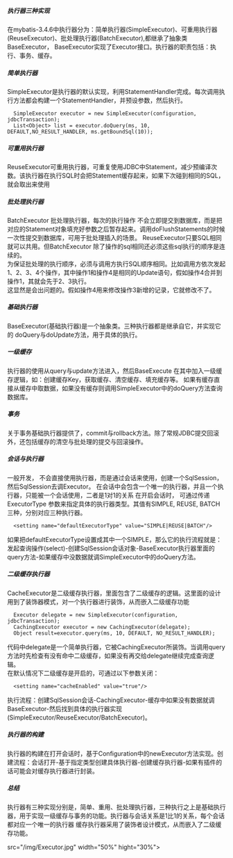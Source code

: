##### 执行器三种实现
在mybatis-3.4.6中执行器分为：简单执行器(SimpleExecutor)、可重用执行器(ReuseExecutor)、批处理执行器(BatchExecutor),都继承了抽象类BaseExecutor，
BaseExecutor实现了Executor接口。执行器的职责包括：执行、事务、缓存。

##### 简单执行器
SimpleExecutor是执行器的默认实现，利用StatementHandler完成。每次调用执行方法都会构建一个StatementHandler，并预设参数，然后执行。

      SimpleExecutor executor = new SimpleExecutor(configuration, jdbcTransaction);
      List<Object> list = executor.doQuery(ms, 10, DEFAULT,NO_RESULT_HANDLER, ms.getBoundSql(10));

##### 可重用执行器
ReuseExecutor可重用执行器，可重复使用JDBC中Statement，减少预编译次数。该执行器在执行SQL时会把Statement缓存起来，如果下次碰到相同的SQL，就会取出来使用
##### 批处理执行器
BatchExecutor 批处理执行器，每次的执行操作 不会立即提交到数据库，而是把对应的Statement对象填充好参数之后暂存起来。调用doFlushStatements的时候一次性提交到数据库，可用于批处理插入的场景。
ReuseExecutor只要SQL相同就可以共用。但BatchExecutor 除了操作的sql相同还必须这些sql执行的顺序是连续的。<br>
为保证批处理的执行顺序，必须与调用方执行SQL顺序相同。比如调用方依次发起1、2、3、4个操作，其中操作1和操作4是相同的Update语句，假如操作4合并到操作1，其就会先于2、3执行。<br>
这显然是会出问题的。假如操作4用来修改操作3新增的记录，它就修改不了。<br>
##### 基础执行器
BaseExecutor(基础执行器)是一个抽象类。三种执行器都是继承自它，并实现它的 doQuery与doUpdate方法，用于具体的执行。
##### 一级缓存
执行器的使用从query与update方法进入，然后BaseExecute 在其中加入一级缓存逻辑，如：创建缓存Key，获取缓存、清空缓存、填充缓存等。
如果有缓存直接从缓存中取数据，如果没有缓存则调用SimpleExecutor中的doQuery方法查询数据库。
##### 事务
关于事务基础执行器提供了，commit与rollback方法。除了常规JDBC提交回滚外，还包括缓存的清空与批处理的提交与回滚操作。
##### 会话与执行器
一般开发， 不会直接使用执行器，而是通过会话来使用，创建一个SqlSession，然后SqlSession去调Executor。
在会话中会包含一个唯一的执行器，并且一个执行器，只能被一个会话使用，二者是1对1的关系
在开启会话时， 可通过传递ExecutorType 参数来指定具体的执行器类型。其值有SIMPLE, REUSE, BATCH三种，分别对应三种执行器。

      <setting name="defaultExecutorType" value="SIMPLE|REUSE|BATCH"/>

如果把defaultExecutorType设置成其中一个SIMPLE，那么它的执行流程就是：发起查询操作(select)-创建SqlSession会话对象-BaseExecutor执行器里面的query方法-如果缓存中没数据就调SimpleExecutor中的doQuery方法。

##### 二级缓存执行器
CacheExecutor是二级缓存执行器，里面包含了二级缓存的逻辑。这里面的设计用到了装饰器模式，对一个执行器进行装饰，从而嵌入二级缓存功能

      Executor delegate = new SimpleExecutor(configuration, jdbcTransaction);
      CachingExecutor executor = new CachingExecutor(delegate);
      Object result=executor.query(ms, 10, DEFAULT, NO_RESULT_HANDLER);
代码中delegate是一个简单执行器，它被CachingExecutor所装饰。当调用query方法时先检查有没有命中二级缓存，如果没有再交给delegate继续完成查询逻辑。<br>
在默认情况下二级缓存是开启的，可通过以下参数关闭：

      <setting name="cacheEnabled" value="true"/>
执行流程：创建SqlSession会话-CachingExecutor-缓存中如果没有数据就调BaseExecutor-然后找到具体的执行器实现(SimpleExecutor/ReuseExecutor/BatchExecutor)。
##### 执行器的构建
执行器的构建在打开会话时，基于Configuration中的newExecutor方法实现。创建流程：会话打开-基于指定类型创建具体执行器-创建缓存执行器-如果有插件的话可能会对缓存执行器进行封装。
##### 总结
执行器有三种实现分别是，简单、重用、批处理执行器，三种执行之上是基础执行器，用于实现一级缓存与事务的功能。执行器与会话关系是1比1的关系，每个会话都对应一个唯一的执行器
缓存执行器采用了装饰者设计模式，从而嵌入了二级缓存功能。<br>

src="/img/Executor.jpg" width="50%" hight="30%">
